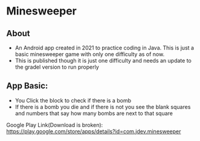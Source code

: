 # Minesweeper

## About
+ An Android app created in 2021 to practice coding in Java. This is just a basic minesweeper game with only one difficulty as of now.
+ This is published though it is just one difficulty and needs an update to the gradel version to run properly

## App Basic:
+ You Click the block to check if there is a bomb
+ If there is a bomb you die and if there is not you see the blank squares and numbers that say how many bombs are next to that square

Google Play Link(Download is broken): https://play.google.com/store/apps/details?id=com.jdev.minesweeper
